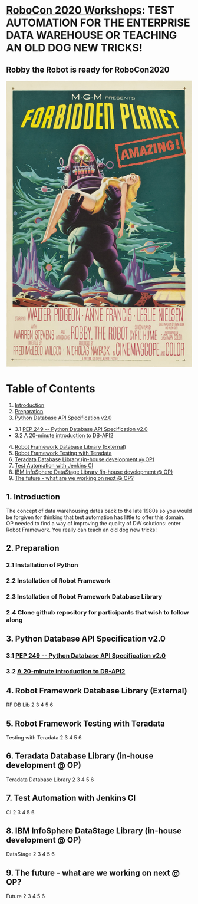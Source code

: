 # [RoboCon 2020 Workshops](https://robocon.io/#workshops): TEST AUTOMATION FOR THE ENTERPRISE DATA WAREHOUSE OR TEACHING AN OLD DOG NEW TRICKS!

## Robby the Robot is ready for RoboCon2020
![Robby the Robot](src/images/Forbiddenplanetposter.jpg)

# Table of Contents
1. [Introduction](#1-introduction)
2. [Preparation](#2-preparation)
3. [Python Database API Specification v2.0](#3-python-database-api-specification-v20)
* 3.1 [PEP 249 -- Python Database API Specification v2.0](#31-pep-249----python-database-api-specification-v20)
* 3.2 [A 20-minute introduction to DB-API2](#32-a-20-minute-introduction-to-db-api2)
4. [Robot Framework Database Library (External)](#4-robot-framework-database-library-external)
5. [Robot Framework Testing with Teradata](#5-robot-framework-testing-with-teradata)
6. [Teradata Database Library (in-house development @ OP)](#6-teradata-database-library-in-house-development--op)
7. [Test Automation with Jenkins CI](#7-test-automation-with-jenkins-ci)
8. [IBM InfoSphere DataStage Library (in-house development @ OP)](#8-ibm-infosphere-datastage-library-in-house-development--op)
9. [The future - what are we working on next @ OP?](#9-the-future---what-are-we-working-on-next--op)

## 1. Introduction
The concept of data warehousing dates back to the late 1980s so you would be forgiven for thinking that test automation has little to offer this domain. OP needed to find a way of improving the quality of DW solutions: enter Robot Framework. You really can teach an old dog new tricks!

## 2. Preparation
### 2.1 Installation of Python
### 2.2 Installation of Robot Framework
### 2.3 Installation of Robot Framework Database Library
### 2.4 Clone github repository for participants that wish to follow along

## 3. Python Database API Specification v2.0
### 3.1 [PEP 249 -- Python Database API Specification v2.0](https://www.python.org/dev/peps/pep-0249/)
### 3.2 [A 20-minute introduction to DB-API2](https://cewing.github.io/training.codefellows/lectures/day21/intro_to_dbapi2.html)

## 4. Robot Framework Database Library (External)
RF DB Lib
2
3
4
5
6

## 5. Robot Framework Testing with Teradata
Testing with Teradata
2
3
4
5
6

## 6. Teradata Database Library (in-house development @ OP)
Teradata Database Library
2
3
4
5
6

## 7. Test Automation with Jenkins CI
CI
2
3
4
5
6

## 8. IBM InfoSphere DataStage Library (in-house development @ OP)
DataStage
2
3
4
5
6

## 9. The future - what are we working on next @ OP?
Future
2
3
4
5
6

